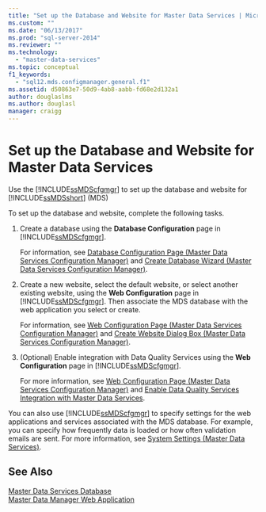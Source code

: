 ```yaml
---
title: "Set up the Database and Website for Master Data Services | Microsoft Docs"
ms.custom: ""
ms.date: "06/13/2017"
ms.prod: "sql-server-2014"
ms.reviewer: ""
ms.technology: 
  - "master-data-services"
ms.topic: conceptual
f1_keywords: 
  - "sql12.mds.configmanager.general.f1"
ms.assetid: d50863e7-50d9-4ab8-aabb-fd68e2d132a1
author: douglaslms
ms.author: douglasl
manager: craigg
---
```

# Set up the Database and Website for Master Data Services
  Use the [!INCLUDE[ssMDScfgmgr](../includes/ssmdscfgmgr-md.md)] to set up the database and website for [!INCLUDE[ssMDSshort](../includes/ssmdsshort-md.md)] (MDS)  
  
 To set up the database and website, complete the following tasks.  
  
1.  Create a database using the **Database Configuration** page in [!INCLUDE[ssMDScfgmgr](../includes/ssmdscfgmgr-md.md)].  
  
     For information, see [Database Configuration Page &#40;Master Data Services Configuration Manager&#41;](../../2014/master-data-services/database-configuration-page-master-data-services-configuration-manager.md) and [Create Database Wizard &#40;Master Data Services Configuration Manager&#41;](../../2014/master-data-services/create-database-wizard-master-data-services-configuration-manager.md).  
  
2.  Create a new website, select the default website, or select another existing website, using the **Web Configuration** page in [!INCLUDE[ssMDScfgmgr](../includes/ssmdscfgmgr-md.md)]. Then associate the MDS database with the web application you select or create.  
  
     For information, see [Web Configuration Page &#40;Master Data Services Configuration Manager&#41;](../../2014/master-data-services/web-configuration-page-master-data-services-configuration-manager.md) and [Create Website Dialog Box &#40;Master Data Services Configuration Manager&#41;](../../2014/master-data-services/create-website-dialog-box-master-data-services-configuration-manager.md).  
  
3.  (Optional) Enable integration with Data Quality Services using the **Web Configuration** page in [!INCLUDE[ssMDScfgmgr](../includes/ssmdscfgmgr-md.md)].  
  
     For more information, see [Web Configuration Page &#40;Master Data Services Configuration Manager&#41;](../../2014/master-data-services/web-configuration-page-master-data-services-configuration-manager.md) and [Enable Data Quality Services Integration with Master Data Services](install-windows/enable-data-quality-services-integration-with-master-data-services.md).  
  
 You can also use [!INCLUDE[ssMDScfgmgr](../includes/ssmdscfgmgr-md.md)] to specify settings for the web applications and services associated with the MDS database. For example, you can specify how frequently data is loaded or how often validation emails are sent. For more information, see [System Settings &#40;Master Data Services&#41;](../../2014/master-data-services/system-settings-master-data-services.md).  
  
## See Also  
 [Master Data Services Database](../../2014/master-data-services/master-data-services-database.md)   
 [Master Data Manager Web Application](../../2014/master-data-services/master-data-manager-web-application.md)  
  
  
